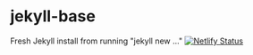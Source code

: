 # jekyll-base

Fresh Jekyll install from running "jekyll new ..."
[![Netlify Status](https://api.netlify.com/api/v1/badges/17a4365d-1a87-475c-8f16-de5af925afce/deploy-status)](https://app.netlify.com/sites/sdxdesign/deploys)
